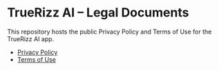 # TrueRizz AI – Legal Documents

This repository hosts the public Privacy Policy and Terms of Use for the TrueRizz AI app.

- [Privacy Policy](https://aliappdevelop.github.io/true-rizz-legal/privacy-policy.html)
- [Terms of Use](https://aliappdevelop.github.io/true-rizz-legal/terms-of-use.html)
